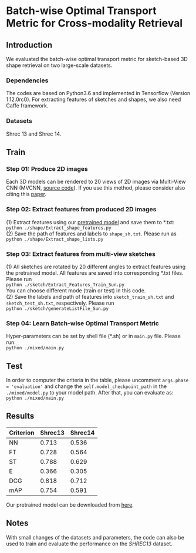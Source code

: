 # Batch-wise Optimal Transport Metric for Cross-modality Retrieval

## Introduction
We evaluated the batch-wise optimal transport metric for sketch-based 3D shape retrieval on two large-scale datasets.  

### Dependencies
The codes are based on Python3.6 and implemented in Tensorflow (Version 1.12.0rc0). For extracting features of sketches and shapes, we also need Caffe framework.

### Datasets
Shrec 13 and Shrec 14.

## Train

### Step 01: Produce 2D images
Each 3D models can be rendered to 20 views of 2D images via Multi-View CNN (MVCNN, [source code](https://github.com/suhangpro/mvcnn)). If you use this method, please consider also citing this [paper](http://vis-www.cs.umass.edu/mvcnn/docs/su15mvcnn.pdf).

### Step 02: Extract features from produced 2D images
(1) Extract features using our [pretrained model](https://drive.google.com/drive/folders/1Scc4mwJSWXvnbptj1ZKLjxpTIpZw2toe?usp=sharing) and save them to *.txt:  
`python ./shape/Extract_shape_features.py`  
(2) Save the path of features and labels to `shape_sh.txt`. Please run as  
`python ./shape/Extract_shape_lists.py`

### Step 03: Extract features from multi-view sketches
(1) All sketches are rotated by 20 different angles to extract features using the pretrained model. All features are saved into corresponding *.txt files. Please run  
`python ./sketch/Extract_Features_Train_Sun.py`  
You can choose different mode (train or test) in this code.  
(2) Save the labels and path of features into `sketch_train_sh.txt` and `sketch_test_sh.txt`, respectively. Please run  
`python ./sketch/generateListFile_Sun.py`  

### Step 04: Learn Batch-wise Optimal Transport Metric 
Hyper-parameters can be set by shell file (*.sh) or in `main.py` file. Please run:  
`python ./mixed/main.py`

## Test
In order to computer the criteria in the table, please uncomment `args.phase = 'evaluation'` and change the `self.model_checkpoint_path` in the `./mixed/model.py` to your model path. After that, you can evaluate as:  
`python ./mixed/main.py`  

## Results
| Criterion | Shrec13 | Shrec14 |
| --- | -- | -- |
| NN | 0.713 |  0.536 |
| FT | 0.728 |  0.564 |
| ST | 0.788 |  0.629 |
| E | 0.366 |  0.305 |
| DCG | 0.818 | 0.712 |
| mAP | 0.754 | 0.591 |  

Our pretrained model can be downloaded from [here](https://drive.google.com/drive/folders/1auvPSuElF_kPlZdMeEHV9sZ6H-2CaDxu?usp=sharing).

## Notes
With small changes of the datasets and parameters, the code can also be used to train and evaluate the performance on the *SHREC13* dataset.
